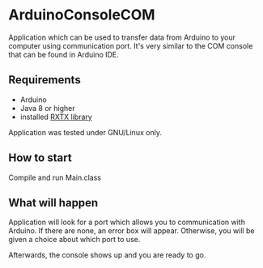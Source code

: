 # ArduinoConsoleCOM
Application which can be used to transfer data from Arduino to your computer using communication port. It's very similar to the COM console that can be found in Arduino IDE.

## Requirements
- Arduino
- Java 8 or higher
- installed [RXTX library](http://rxtx.qbang.org/wiki/index.php/Download)

Application was tested under GNU/Linux only.

## How to start

Compile and run Main.class

## What will happen

Application will look for a port which allows you to communication with Arduino. If there are none, an error box will appear.
Otherwise, you will be given a choice about which port to use.

Afterwards, the console shows up and you are ready to go.
